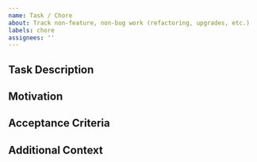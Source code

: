 ```yaml
---
name: Task / Chore
about: Track non-feature, non-bug work (refactoring, upgrades, etc.)
labels: chore
assignees: ''
---
```


## Task Description

<!-- Describe the task or chore. -->

## Motivation

<!-- Why is this task needed? -->

## Acceptance Criteria

<!-- What needs to be true for this task to be considered complete? -->

## Additional Context

<!-- Any other information, links, or context that might help. -->

